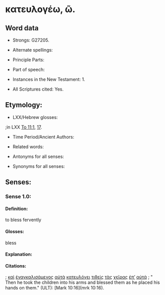 # κατευλογέω, ῶ.

<!-- Status: S2=NeedsReview -->
<!-- Lexica used for edits: BDAG, LN, FFM, A-S  -->

## Word data

* Strongs: G27205.

* Alternate spellings:

* Principle Parts: 

* Part of speech: 

* Instances in the New Testament: 1.

* All Scriptures cited: Yes.

## Etymology: 

* LXX/Hebrew glosses: 

;in LXX [To 11:1](Tob.11.1), [17](Tob.11.17).

* Time Period/Ancient Authors: 

* Related words: 

* Antonyms for all senses:

* Synonyms for all senses: 

## Senses:

### Sense  1.0: 

#### Definition: 

to bless fervently 

#### Glosses: 

bless 

#### Explanation: 


#### Citations: 

; [καὶ](../G25320/01.md) [ἐναγκαλισάμενος](../G17230/01.md) [αὐτὰ](../G08460/01.md) [κατευλόγει](../G27205/01.md) [τιθεὶς](../G50870/01.md) [τὰς](../G35880/01.md) [χεῖρας](../G54950/01.md) [ἐπ’](../G19090/01.md) [αὐτά](../G08460/01.md)
; " Then he took the children into his arms and blessed them as he placed his hands on them." (ULT): 
[Mark 10:16](mrk 10:16).
